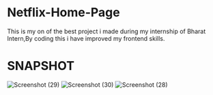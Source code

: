 # Netflix-Home-Page
This is my on of the best project i made during my internship of Bharat Intern,By coding this i have improved my frontend skills.
# SNAPSHOT
![Screenshot (29)](https://github.com/vishalsingh704/Netflix-Home-Page/assets/105488991/19ec8a62-c183-45ef-bcba-cbf40908c297)
![Screenshot (30)](https://github.com/vishalsingh704/Netflix-Home-Page/assets/105488991/5b55e35e-fc88-466f-9728-3a79ed0ed896)
![Screenshot (28)](https://github.com/vishalsingh704/Netflix-Home-Page/assets/105488991/e63eacb2-7d17-4024-836f-6d72d696e541)

